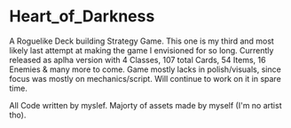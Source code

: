 # Heart_of_Darkness
 A Roguelike Deck building Strategy Game.
 This one is my third and most likely last attempt at making the game I envisioned for so long.
 Currently released as aplha version with 4 Classes, 107 total Cards, 54 Items, 16 Enemies & many more to come.
 Game mostly lacks in polish/visuals, since focus was mostly on mechanics/script. Will continue to work on it in spare time.

 All Code written by myslef. Majorty of assets made by myself (I'm no artist tho).
